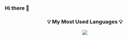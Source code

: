 ### Hi there 👋


<h3 align="center">💡 My Most Used Languages 💡</h3>
<p align="center">
  <a href="https://github.com/${lelo52}">
    <img align="center" src="https://github-readme-stats.vercel.app/api/top-langs/?username=${lelo52}&layout=compact&show_icons=${ture}&theme=${테마}&hide=${c++}" />
  </a>
</p>
